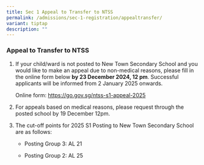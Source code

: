 ```yaml
---
title: Sec 1 Appeal to Transfer to NTSS
permalink: /admissions/sec-1-registration/appealtransfer/
variant: tiptap
description: ""
---
```

<h3><strong>Appeal to Transfer to NTSS</strong></h3>
<ol data-tight="true" class="tight">
<li>
<p>If your child/ward is not posted to New Town Secondary School and you
would like to make an appeal due to non-medical reasons, please fill in
the online form below <strong>by 23 December 2024, 12 pm</strong>. Successful
applicants will be informed from 2 January 2025 onwards.</p>
<p>Online form: <a href="https://go.gov.sg/ntss-s1-appeal-2025" rel="noopener noreferrer nofollow" target="_blank">https://go.gov.sg/ntss-s1-appeal-2025</a>
</p>
<p></p>
</li>
<li>
<p>For appeals based on medical reasons, please request through the posted
school by 19 December 12pm.</p>
<p></p>
</li>
<li>
<p>The cut-off points for 2025 S1 Posting to New Town Secondary School are
as follows:</p>
<ul data-tight="true" class="tight">
<li>
<p>Posting Group 3: AL 21</p>
</li>
<li>
<p>Posting Group 2: AL 25</p>
</li>
</ul>
</li>
</ol>
<p></p>
<p></p>
<p></p>
<p></p>